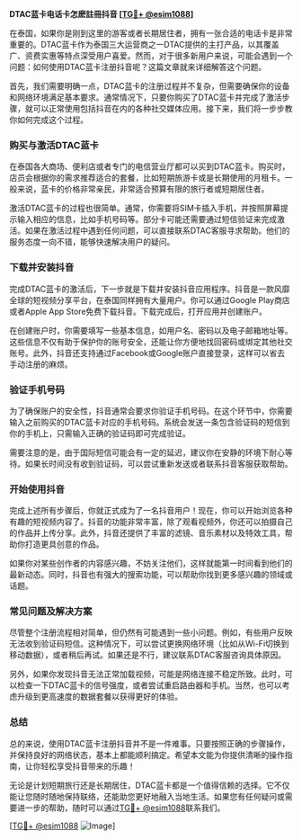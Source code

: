 **DTAC蓝卡电话卡怎麽註冊抖音 [[TG💪+ @esim1088](https://t.me/s/esim1088)]**

在泰国，如果你是刚到这里的游客或者长期居住者，拥有一张合适的电话卡是非常重要的。DTAC蓝卡作为泰国三大运营商之一DTAC提供的主打产品，以其覆盖广、资费实惠等特点深受用户喜爱。然而，对于很多新用户来说，可能会遇到一个问题：如何使用DTAC蓝卡注册抖音呢？这篇文章就来详细解答这个问题。

首先，我们需要明确一点，DTAC蓝卡的注册过程并不复杂，但需要确保你的设备和网络环境满足基本要求。通常情况下，只要你购买了DTAC蓝卡并完成了激活步骤，就可以正常使用包括抖音在内的各种社交媒体应用。接下来，我们将一步步教你如何完成这个过程。

### 购买与激活DTAC蓝卡

在泰国各大商场、便利店或者专门的电信营业厅都可以买到DTAC蓝卡。购买时，店员会根据你的需求推荐适合的套餐，比如短期旅游卡或是长期使用的月租卡。一般来说，蓝卡的价格非常亲民，非常适合预算有限的旅行者或短期居住者。

激活DTAC蓝卡的过程也很简单。通常，你需要将SIM卡插入手机，并按照屏幕提示输入相应的信息，比如手机号码等。部分卡可能还需要通过短信验证来完成激活。如果在激活过程中遇到任何问题，可以直接联系DTAC客服寻求帮助。他们的服务态度一向不错，能够快速解决用户的疑问。

### 下载并安装抖音

完成DTAC蓝卡的激活后，下一步就是下载并安装抖音应用程序。抖音是一款风靡全球的短视频分享平台，在泰国同样拥有大量用户。你可以通过Google Play商店或者Apple App Store免费下载抖音。下载完成后，打开应用并创建账户。

在创建账户时，你需要填写一些基本信息，如用户名、密码以及电子邮箱地址等。这些信息不仅有助于保护你的账号安全，还能让你方便地找回密码或绑定其他社交账号。此外，抖音还支持通过Facebook或Google账户直接登录，这样可以省去手动注册的麻烦。

### 验证手机号码

为了确保账户的安全性，抖音通常会要求你验证手机号码。在这个环节中，你需要输入之前购买的DTAC蓝卡对应的手机号码。系统会发送一条包含验证码的短信到你的手机上，只需输入正确的验证码即可完成验证。

需要注意的是，由于国际短信可能会有一定的延迟，建议你在安静的环境下耐心等待。如果长时间没有收到验证码，可以尝试重新发送或者联系抖音客服获取帮助。

### 开始使用抖音

完成上述所有步骤后，你就正式成为了一名抖音用户！现在，你可以开始浏览各种有趣的短视频内容了。抖音的功能非常丰富，除了观看视频外，你还可以拍摄自己的作品并上传分享。此外，抖音还提供了丰富的滤镜、音乐素材以及特效工具，帮助你打造更具创意的作品。

如果你对某些创作者的内容感兴趣，不妨关注他们，这样就能第一时间看到他们的最新动态。同时，抖音也有强大的搜索功能，可以帮助你找到更多感兴趣的领域或话题。

### 常见问题及解决方案

尽管整个注册流程相对简单，但仍然有可能遇到一些小问题。例如，有些用户反映无法收到验证码短信。这种情况下，可以尝试更换网络环境（比如从Wi-Fi切换到移动数据），或者稍后再试。如果还是不行，建议联系DTAC客服咨询具体原因。

另外，如果你发现抖音无法正常加载视频，可能是网络连接不稳定所致。此时，可以检查一下DTAC蓝卡的信号强度，或者尝试重启路由器和手机。当然，也可以考虑升级到更高速度的数据套餐以获得更好的体验。

### 总结

总的来说，使用DTAC蓝卡注册抖音并不是一件难事。只要按照正确的步骤操作，并保持良好的网络状态，基本上都能顺利搞定。希望本文能为你提供清晰的操作指南，让你轻松享受抖音带来的乐趣！

无论是计划短期旅行还是长期居住，DTAC蓝卡都是一个值得信赖的选择。它不仅能让您随时随地保持联络，还能助您更好地融入当地生活。如果您有任何疑问或需要进一步的帮助，随时可以通过[TG💪+ @esim1088](https://t.me/s/esim1088)联系我们。

[[TG💪+ @esim1088](https://t.me/s/esim1088) ![Image](https://i.postimg.cc/4NQfJmqS/Snipaste-2025-05-13-00-14-12.png)]